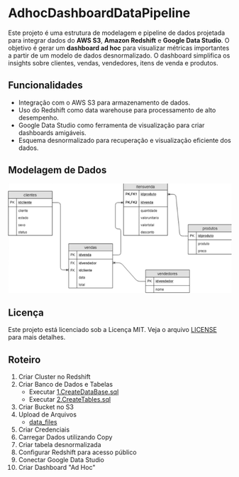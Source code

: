 # AdhocDashboardDataPipeline
Este projeto é uma estrutura de modelagem e pipeline de dados projetada para integrar dados do **AWS S3**, **Amazon Redshift** e **Google Data Studio**. O objetivo é gerar um **dashboard ad hoc** para visualizar métricas importantes a partir de um modelo de dados desnormalizado. O dashboard simplifica os insights sobre clientes, vendas, vendedores, itens de venda e produtos.

## Funcionalidades

- Integração com o AWS S3 para armazenamento de dados.
- Uso do Redshift como data warehouse para processamento de alto desempenho.
- Google Data Studio como ferramenta de visualização para criar dashboards amigáveis.
- Esquema desnormalizado para recuperação e visualização eficiente dos dados.

## Modelagem de Dados

![Modelagem de Dados](https://github.com/MateusHCandido/AdhocDashboardDataPipeline/blob/main/modelagem-dados.png)

## Licença
Este projeto está licenciado sob a Licença MIT. Veja o arquivo [LICENSE](https://github.com/MateusHCandido/AdhocDashboardDataPipeline/blob/main/LICENSE) para mais detalhes.

## Roteiro

01. Criar Cluster no Redshift
02. Criar Banco de Dados e Tabelas
    - Executar [1.CreateDataBase.sql](https://github.com/MateusHCandido/AdhocDashboardDataPipeline/blob/main/sql_scripts/create/1.CreateDataBase.sql)
    - Executar [2.CreateTables.sql](https://github.com/MateusHCandido/AdhocDashboardDataPipeline/blob/main/sql_scripts/create/2.CreateTables.sql)
03. Criar Bucket no S3
04. Upload de Arquivos
    - [data_files](https://github.com/MateusHCandido/AdhocDashboardDataPipeline/tree/main/data_files)
05. Criar Credenciais
06. Carregar Dados utilizando Copy
07. Criar tabela desnormalizada
08. Configurar Redshift para acesso público
09. Conectar Google Data Studio
10. Criar Dashboard "Ad Hoc" 





